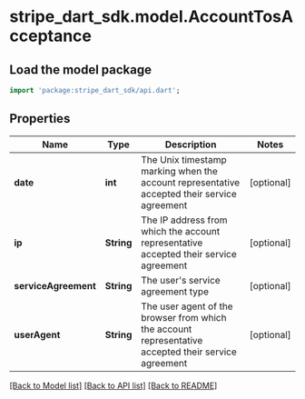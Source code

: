 # stripe_dart_sdk.model.AccountTosAcceptance

## Load the model package
```dart
import 'package:stripe_dart_sdk/api.dart';
```

## Properties
Name | Type | Description | Notes
------------ | ------------- | ------------- | -------------
**date** | **int** | The Unix timestamp marking when the account representative accepted their service agreement | [optional] 
**ip** | **String** | The IP address from which the account representative accepted their service agreement | [optional] 
**serviceAgreement** | **String** | The user's service agreement type | [optional] 
**userAgent** | **String** | The user agent of the browser from which the account representative accepted their service agreement | [optional] 

[[Back to Model list]](../README.md#documentation-for-models) [[Back to API list]](../README.md#documentation-for-api-endpoints) [[Back to README]](../README.md)


